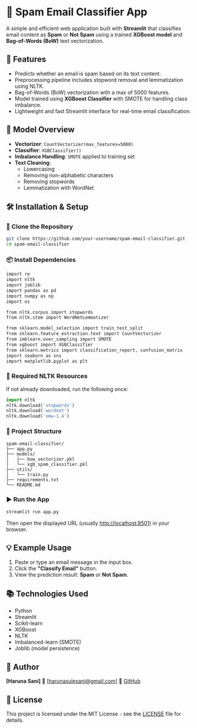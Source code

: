 # 📧 Spam Email Classifier App

A simple and efficient web application built with **Streamlit** that classifies email content as **Spam** or **Not Spam** using a trained **XGBoost model** and **Bag-of-Words (BoW)** text vectorization.

## 🚀 Features

- Predicts whether an email is spam based on its text content.
- Preprocessing pipeline includes stopword removal and lemmatization using NLTK.
- Bag-of-Words (BoW) vectorization with a max of 5000 features.
- Model trained using **XGBoost Classifier** with SMOTE for handling class imbalance.
- Lightweight and fast Streamlit interface for real-time email classification.

## 🧠 Model Overview

- **Vectorizer**: `CountVectorizer(max_features=5000)`
- **Classifier**: `XGBClassifier()`
- **Imbalance Handling**: `SMOTE` applied to training set
- **Text Cleaning**:
  - Lowercasing
  - Removing non-alphabetic characters
  - Removing stopwords
  - Lemmatization with WordNet

## 🛠️ Installation & Setup

### 🔧 Clone the Repository

```bash
git clone https://github.com/your-username/spam-email-classifier.git
cd spam-email-classifier
````

### 📦 Install Dependencies

```bash
import re
import nltk
import joblib
import pandas as pd
import numpy as np
import os

from nltk.corpus import stopwords
from nltk.stem import WordNetLemmatizer

from sklearn.model_selection import train_test_split
from sklearn.feature_extraction.text import CountVectorizer
from imblearn.over_sampling import SMOTE
from xgboost import XGBClassifier
from sklearn.metrics import classification_report, confusion_matrix
import seaborn as sns
import matplotlib.pyplot as plt
```

### 🧾 Required NLTK Resources

If not already downloaded, run the following once:

```python
import nltk
nltk.download('stopwords')
nltk.download('wordnet')
nltk.download('omw-1.4')
```

### 📂 Project Structure

```
spam-email-classifier/
├── app.py
├── models/
│   ├── bow_vectorizer.pkl
│   └── xgb_spam_classifier.pkl
├── utils/
│   └── train.py
├── requirements.txt
└── README.md
```

### ▶️ Run the App

```bash
streamlit run app.py
```

Then open the displayed URL (usually [http://localhost:8501](http://localhost:8501)) in your browser.

## 💡 Example Usage

1. Paste or type an email message in the input box.
2. Click the **"Classify Email"** button.
3. View the prediction result: **Spam** or **Not Spam**.

## 📚 Technologies Used

* Python
* Streamlit
* Scikit-learn
* XGBoost
* NLTK
* Imbalanced-learn (SMOTE)
* Joblib (model persistence)

## 🧠 Author

**\[Haruna Sani]**
📧 \[[harunasulesani@gmail.com](mailto:your.email@example.com)]
🐙 [GitHub](https://github.com/Haruna-sani)

## 📄 License

This project is licensed under the MIT License - see the [LICENSE](LICENSE) file for details.
